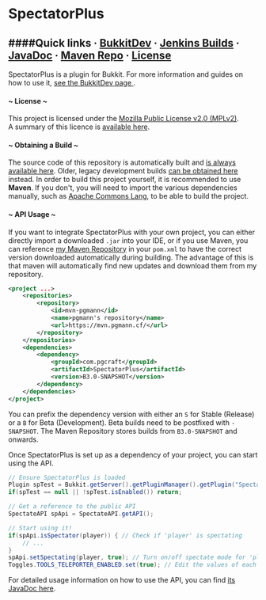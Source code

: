 # SpectatorPlus

####Quick links · [BukkitDev](http://dev.bukkit.org/bukkit-plugins/spectator/) · [Jenkins Builds](https://ci.pgmann.cf/job/SpectatorPlus/) · [JavaDoc](https://ci.pgmann.cf/job/SpectatorPlus/javadoc?com/pgcraft/spectatorplus/SpectateAPI.html) · [Maven Repo](https://mvn.pgmann.cf/) · [License](https://www.mozilla.org/MPL/2.0/)
---

SpectatorPlus is a plugin for Bukkit. For more information and guides on how to use it, [see the BukkitDev page ](http://dev.bukkit.org/bukkit-plugins/spectator/).

#### ~ License ~

This project is licensed under the [Mozilla Public License v2.0 (MPLv2)](https://www.mozilla.org/MPL/2.0/).  
A summary of this licence is [available here](https://tldrlegal.com/license/mozilla-public-license-2.0-(mpl-2)#summary).

#### ~ Obtaining a Build ~

The source code of this repository is automatically built and [is always available here](https://ci.pgmann.cf/job/SpectatorPlus/).
Older, legacy development builds [can be obtained here](http://jenkins.carrade.eu/job/SpectatorPlus/) instead. In order to build this project yourself, it is recommended to use **Maven**. If you don't, you will need to import the various dependencies manually, such as [Apache Commons Lang](http://commons.apache.org/proper/commons-lang/), to be able to build the project.

#### ~ API Usage ~

If you want to integrate SpectatorPlus with your own project, you can either directly import a downloaded `.jar` into your IDE, or if you use Maven, you can reference [my Maven Repository](https://mvn.pgmann.cf/) in your `pom.xml` to have the correct version downloaded automatically during building. The advantage of this is that maven will automatically find new updates and download them from my repository.

```xml
<project ...>
    <repositories>
        <repository>
            <id>mvn-pgmann</id>
            <name>pgmann's repository</name>
            <url>https://mvn.pgmann.cf/</url>
        </repository>
    </repositories>
    <dependencies>
        <dependency>
            <groupId>com.pgcraft</groupId>
            <artifactId>SpectatorPlus</artifactId>
            <version>B3.0-SNAPSHOT</version>
        </dependency>
    </dependencies>
</project>
```
You can prefix the dependency version with either an `S` for Stable (Release) or a `B` for Beta (Development). Beta builds need to be postfixed with `-SNAPSHOT`. The Maven Repository stores builds from `B3.0-SNAPSHOT` and onwards.

Once SpectatorPlus is set up as a dependency of your project, you can start using the API.

```java
// Ensure SpectatorPlus is loaded
Plugin spTest = Bukkit.getServer().getPluginManager().getPlugin("SpectatorPlus");
if(spTest == null || !spTest.isEnabled()) return;

// Get a reference to the public API
SpectateAPI spApi = SpectateAPI.getAPI();

// Start using it!
if(spApi.isSpectator(player)) { // Check if 'player' is spectating
    // ...
}
spApi.setSpectating(player, true); // Turn on/off spectate mode for 'player'
Toggles.TOOLS_TELEPORTER_ENABLED.set(true); // Edit the values of each item in toggles.yml

```
For detailed usage information on how to use the API, you can find [its JavaDoc here](https://ci.pgmann.cf/job/SpectatorPlus/javadoc?com/pgcraft/spectatorplus/SpectateAPI.html).
